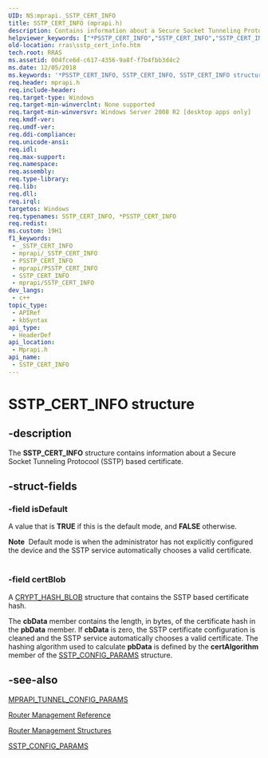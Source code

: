 ```yaml
---
UID: NS:mprapi._SSTP_CERT_INFO
title: SSTP_CERT_INFO (mprapi.h)
description: Contains information about a Secure Socket Tunneling Protocool (SSTP) based certificate.
helpviewer_keywords: ["*PSSTP_CERT_INFO","SSTP_CERT_INFO","SSTP_CERT_INFO structure [RAS]","mprapi/SSTP_CERT_INFO","rras.sstp_cert_info"]
old-location: rras\sstp_cert_info.htm
tech.root: RRAS
ms.assetid: 004fce6d-c617-4356-9a8f-f7b4fbb3d4c2
ms.date: 12/05/2018
ms.keywords: '*PSSTP_CERT_INFO, SSTP_CERT_INFO, SSTP_CERT_INFO structure [RAS], mprapi/SSTP_CERT_INFO, rras.sstp_cert_info'
req.header: mprapi.h
req.include-header: 
req.target-type: Windows
req.target-min-winverclnt: None supported
req.target-min-winversvr: Windows Server 2008 R2 [desktop apps only]
req.kmdf-ver: 
req.umdf-ver: 
req.ddi-compliance: 
req.unicode-ansi: 
req.idl: 
req.max-support: 
req.namespace: 
req.assembly: 
req.type-library: 
req.lib: 
req.dll: 
req.irql: 
targetos: Windows
req.typenames: SSTP_CERT_INFO, *PSSTP_CERT_INFO
req.redist: 
ms.custom: 19H1
f1_keywords:
 - _SSTP_CERT_INFO
 - mprapi/_SSTP_CERT_INFO
 - PSSTP_CERT_INFO
 - mprapi/PSSTP_CERT_INFO
 - SSTP_CERT_INFO
 - mprapi/SSTP_CERT_INFO
dev_langs:
 - c++
topic_type:
 - APIRef
 - kbSyntax
api_type:
 - HeaderDef
api_location:
 - Mprapi.h
api_name:
 - SSTP_CERT_INFO
---
```


# SSTP_CERT_INFO structure


## -description

The <b>SSTP_CERT_INFO</b> structure  contains information about a Secure Socket Tunneling Protocool (SSTP) based certificate.

## -struct-fields

### -field isDefault

A value that is <b>TRUE</b> if this is the default mode, and <b>FALSE</b> otherwise.

<div class="alert"><b>Note</b>  Default mode is when the administrator has not explicitly configured the device and the SSTP service automatically chooses a valid certificate.</div>
<div> </div>

### -field certBlob

A <a href="https://docs.microsoft.com/previous-versions/windows/desktop/legacy/aa381414(v=vs.85)">CRYPT_HASH_BLOB</a> structure that contains the SSTP based certificate hash. 

The <b>cbData</b> member contains the length, in bytes, of the certificate hash in the <b>pbData</b> member. If <b>cbData</b> is zero, the SSTP certificate configuration is cleaned and the SSTP service automatically chooses a valid certificate. The hashing algorithm used to calculate <b>pbData</b> is defined by the <b>certAlgorithm</b> member of the <a href="https://docs.microsoft.com/windows/desktop/api/mprapi/ns-mprapi-sstp_config_params">SSTP_CONFIG_PARAMS</a> structure.

## -see-also

<a href="https://docs.microsoft.com/windows/desktop/api/mprapi/ns-mprapi-mprapi_tunnel_config_params0">MPRAPI_TUNNEL_CONFIG_PARAMS</a>



<a href="https://docs.microsoft.com/windows/desktop/RRAS/router-management-reference">Router Management Reference</a>



<a href="https://docs.microsoft.com/windows/desktop/RRAS/router-management-structures">Router Management Structures</a>



<a href="https://docs.microsoft.com/windows/desktop/api/mprapi/ns-mprapi-sstp_config_params">SSTP_CONFIG_PARAMS</a>

